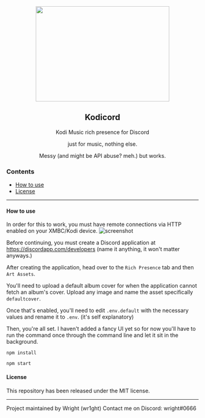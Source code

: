 <div align="center">
    <img src="https://kodi.wiki/images/thumb/4/43/Side-by-side-dark-transparent.png/300px-Side-by-side-dark-transparent.png" height="250" width="350">
    <h2>Kodicord</h2>
    <p align="center">
        <p>Kodi Music rich presence for Discord</p>
        <p>just for music, nothing else.</p>
        <p>Messy (and might be API abuse? meh.) but works.</p>
    </p>
</div>

### Contents
* [How to use](#how-to-use)
* [License](#license)
------------------

#### How to use
In order for this to work, you must have remote connections via HTTP enabled on your XMBC/Kodi device.
![screenshot](https://camo.githubusercontent.com/41cbd6038ee0b2aa91b639819fb79d38db4b4e49/68747470733a2f2f692e696d6775722e636f6d2f5779496f4d776c2e6a7067)

Before continuing, you must create a Discord application at https://discordapp.com/developers (name it anything, it won't matter anyways.)

After creating the application, head over to the `Rich Presence` tab and then `Art Assets`. 

You'll need to upload a default album cover for when the application cannot fetch an album's cover. Upload any image and name the asset specifically `defaultcover`.

Once that's enabled, you'll need to edit `.env.default` with the necessary values and rename it to `.env`. (it's self explanatory)

Then, you're all set. I haven't added a fancy UI yet so for now you'll have to run the command once through the command line and let it sit in the background.

`npm install`

`npm start`

#### License
This repository has been released under the MIT license.

------------------
<p>Project maintained by Wright (wr1ght)
Contact me on Discord: wright#0666</p>
